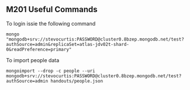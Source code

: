## M201 Useful Commands

To login issie the following command

`mongo "mongodb+srv://stevocurtis:PASSWORD@cluster0.8bzep.mongodb.net/test?authSource=admin&replicaSet=atlas-jdv02t-shard-0&readPreference=primary"`

To import people data

`mongoimport --drop -c people --uri mongodb+srv://stevocurtis:PASSWORD@cluster0.8bzep.mongodb.net/test?authSource=admin handouts/people.json`